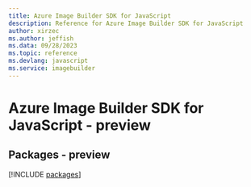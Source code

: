 ```yaml
---
title: Azure Image Builder SDK for JavaScript
description: Reference for Azure Image Builder SDK for JavaScript
author: xirzec
ms.author: jeffish
ms.data: 09/28/2023
ms.topic: reference
ms.devlang: javascript
ms.service: imagebuilder
---
```

# Azure Image Builder SDK for JavaScript - preview
## Packages - preview
[!INCLUDE [packages](image-builder-index.md)]
